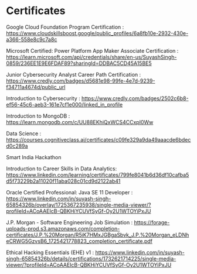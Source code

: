 # Certificates

Google Cloud Foundation Program Certification : https://www.cloudskillsboost.google/public_profiles/6a8fb10e-2932-430e-a366-558e8c9c7a8c

Microsoft Certified: Power Platform App Maker Associate Certification : https://learn.microsoft.com/api/credentials/share/en-us/SuyashSingh-0859/236EE1E9E6FDAF89?sharingId=DDBAC5CD45A15BE5

Junior Cybersecurity Analyst Career Path Certification : https://www.credly.com/badges/d5681e98-99fe-4e7d-9239-f34711a4674d/public_url

Introduction to Cybersecurity : https://www.credly.com/badges/2502c6b8-ef56-45c6-aeb3-161e7cf1e000/linked_in_profile

Introduction to MongoDB : https://learn.mongodb.com/c/UU88EKhiQxWCS4CCxpI0Ww

Data Science : https://courses.cognitiveclass.ai/certificates/c09fe329a9da49aaacde6bdecd0c289a

Smart India Hackathon 

Introduction to Career Skills in Data Analytics: https://www.linkedin.com/learning/certificates/799fe8041b6d36df10cafba5d5f73229b2a11020f11aba028c01cd9d2122ab41

Oracle Certified Professional: Java SE 11 Developer : https://www.linkedin.com/in/suyash-singh-65854326b/overlay/1725367235938/single-media-viewer/?profileId=ACoAAEIcB-QBKHiYCUVfSyGf-Oy2U1WTOYiPxJU

J.P. Morgan - Software Engineering Job Simulation : https://forage-uploads-prod.s3.amazonaws.com/completion-certificates/J.P.%20Morgan/R5iK7HMxJGBgaSbvk_J.P.%20Morgan_eLDNheCRWG5GzvsB6_1725421778823_completion_certificate.pdf


Ethical Hacking Essentials (EHE) v1 : https://www.linkedin.com/in/suyash-singh-65854326b/details/certifications/1732621714225/single-media-viewer/?profileId=ACoAAEIcB-QBKHiYCUVfSyGf-Oy2U1WTOYiPxJU

